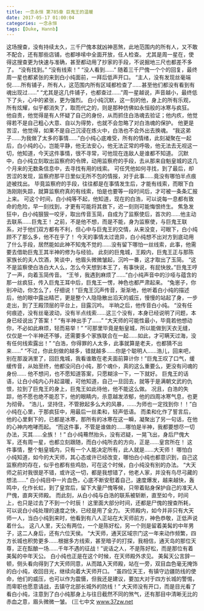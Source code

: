 ```yaml
---
title: 一念永恒 第785章 巨鬼王的温暖
date: 2017-05-17 01:00:04
categories: 一念永恒
tags: [Duke, Hannb]
---
```


这场搜查，没有持续太久，三千尸傀本就凶神恶煞，此地范围内的所有人，又不敢不配合，还有那些店铺，也都哆嗦中全面开放，任人检查。
尤其是周一星在，使得这搜查更为快速与准确，甚至都动用了抄家的手段，不说掘地三尺也都差不多了。
“没有找到。”
“没有线索！”
“没人看到……”
随着三千尸傀一个个的回复，最终周一星也都紧张的来到白小纯面前，一拜后低声开口。
“主人，没有发现丝毫端倪……所有铺子，所有人，这范围内所有区域都检查了……甚至他们都没有看到有魂出现过……”
“尤其是这几件铺子，也都查过……”周一星越说，声音越小，最终低下了头，心中的紧张，更为强烈。
白小纯沉默，这一刻的他，身上的所有乐观，所有炫耀，似乎都消失了，取而代之的，则是那种仿佛如永恒般的冰寒与疯狂。
他自责，他觉得是有人怀疑了自己的身份，从而抓住白浩魂去验证；他内疚，他觉得若不是自己粗心大意、自以为得势，也就不会忽略了对白浩魂的保护。
他更是苦涩，他觉得，如果不是自己沉浸在炼火中，白浩也不会外出去换魂。
“我这弟子……为我做了太多的事情……”白小纯心底难受，所有的情绪，此刻凝聚在一起后，白小纯的心，岂能平静，他无法安心，他无法正常的呼吸，他无法去无视这一切，他知道，今天这件事情，很不寻常，可他现在连敌人是谁都不知道。
沉默中，白小纯立刻取出监察府的令牌，动用监察府的手段，去从那来自魁皇城的这几个月来的无数条信息中，去寻找有用的线索。
可任凭他如何寻找，到了最后，却苦涩的发现，监察府那平日里似无所不包的情报，对于此事……竟没有哪怕半点痕迹被找出。
毕竟监察府的手段，往往都是在事情发生后，才能有线索，而眼下白浩刚刚失踪，就算监察府真的有线索，怕是也要等一段时间后，才可被一条条汇报上来。
可这个时间，白小纯等不起，他知道，现在的白浩，可以说每一息都有致命的危险，早一刻找到，才更有可能将其救下，迟一刻则可能悔恨终生。
焦急发狂中，白小纯狠狠一咬牙，取出传音玉简，自成为了监察使后，首次的……他主动去联系……巨鬼王！
之前，不是他不想，而是不能，身为监察使，与巨鬼王联系，对于他们双方都有不利，但心中与巨鬼王的交情，从来没变，可眼下，白小纯顾不了那么多，他不在乎了！
今天的事情太过诡异，白小纯想不出对方到底动用了什么手段，居然能如此神不知鬼不觉的……没有留下哪怕一丝线索，此事，他需要去借助巨鬼王其半神的修为与经验。
此刻的巨鬼城，王殿内，巨鬼王正与那陈家族长的夫人饮酒，笑谈中，他眉头微微皱起，沉吟一番，这才取出了玉简。
“这不是监察使白浩白大人么，怎么今天想到本王了，有事快说，有屁快放。”巨鬼王哼了一声，向着玉简传音。
“王爷，我遇到麻烦了……”白小纯声音中的沙哑与蕴含的那一丝疯狂，传入巨鬼王耳中后，巨鬼王一愣，神色也都严肃起来。
“兔崽子，你别冲动，你怎么了，仔细说！”巨鬼王沉声传音，渐渐地，他听着白小纯的描述后，他的眼中露出精芒，更是整个人隐隐散出滔天的威压，慢慢的站起了身，一步走出，到了王殿顶层的平台上，目露沉吟。
半晌之后，他传音白小纯。
“没有任何痕迹，没有丝毫波动，没有半点线索……这三个没有，本身已经说明了问题，本身已经说出了答案！”
“有半神出手了……”
“大天师的可能性最小，毕竟若他想动你，不必如此麻烦，轻而易举！”
“可那里毕竟是魁皇城，所以能做到天衣无缝，仅仅是一个半神还不够，还需要多个家族联合在一起……如此，才可瞒天过海，没有任何线索露出！”
“白浩，你得罪的人太多，此事就算是老夫，也都猜不出来……”
“不过，你此刻做的越多，错就越多……你是个聪明人……浩儿，回来吧，别在那漩涡里了，回巨鬼城，我看谁敢在老夫面前算计你！”巨鬼王叹了口气，缓缓传音，从始至终，他都没问白小纯，那个魂仆，真的这么重要么，更没有问魂的身份……
他不想问，也不愿知道答案，只愿糊涂一下，一下就好。
巨鬼王的话语，让白小纯内心升起温暖，可他知道，自己一旦回去，就等于是满朝文武的仇恨，拉到了巨鬼王的身上，巨鬼王如此待他，他不能这么做。
况且，白浩的失踪，他不愿也绝不能忍下，他的眼睛内，杀意越发浓郁，他的四周冰寒气息，也更为彻骨。
“浩儿，坚持住，不管掀起多么大的风暴，……为师也一定找到你！！”白小纯在心里，于那疯狂中，用最后一丝柔和，轻声低语。
而柔和化作了誓言后，他的心里剩下的，已都是冰寒，那所有的冰寒在这一瞬，凝聚出了另一句话，在他的心神内咆哮而起。
“而这件事，不管是谁做的……哪怕是半神，我都要想尽一切办法，灭其……全族！！”
白小纯蓦然抬头，没有迟疑，一晃飞出，身后尸傀大军，还有周一星，也都立刻跟随，而白小纯所去的方向，正是……皇宫所在！
这件事情，整个魁皇城内，只有一个人能决定所有，此人就是……大天师！
哪怕白小纯知道，如今的大天师，其心态或许已经改变，哪怕白小纯也都意识到，自己这监察府的存在，似乎也都有些鸡肋，可在这个时候，白小纯没有别的办法。
“大天师之前对我很是不错，或许这一切，都是我想错了，他老人家，并没有鸟尽弓藏的想法……”
白小纯目中一片血色，心底不断安慰着自己，速度爆发，越来越快，轰鸣中，化作长虹，到了皇宫后，留下大量尸傀等候，只带着贴身保护自己的准天人尸傀，直奔天师殿。
而此刻，从白小纯与白浩的联系被斩断，直至如今，时间上，也只是过去了不到一个时辰！
这里面大部分时间，还都是尸傀的搜查所耗，可以说白小纯处理的速度之快，已经是用了全力。
天师殿内，如今并非只有大天师一人，当白小纯到来时，他看到有八人正站在大天师前方，神色恭敬，正低声说着什么。
这八人里，天公有两位，一个是陈好松，另一个则是留着美髯的中年男子，这二人身后，还有六位天侯。
“大天师，通天区域宗门这一年来动作频繁，四方长城也积势更多……根据多方线索，甚至暗子的打探，我相信，通天岛的那位天尊，正在酝酿一场……千年不遇的征战！”说话之人，不是陈好松，而是那位有着美髯的中年天公。
白小纯也正是在这个时候，在天师殿外求见。
美髯天公言辞一顿，侧头看向得到了大天师同意，从而踏入天师殿，站在一旁，双目血色毫无掩饰的白小纯，收回目光，继续向着大天师开口。
“虽四位天王，有镇守边疆防线的使命，他们的威压，也可以作为震慑，但我还是建议，要加大对于四方长城的警惕，而卑职也愿意请战，去镇守北部长城外的防线！”
大天师没有开口，而是目光看了看白小纯，注意到了白小纯那身上与往日截然不同的煞气，还有那目中清晰无比的赤血之意，眉头微微一皱。
(三七中文 www.37zw.net